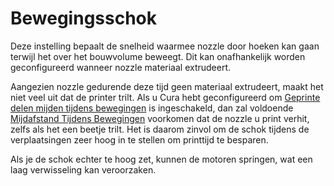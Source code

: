 Bewegingsschok
====
Deze instelling bepaalt de snelheid waarmee nozzle door hoeken kan gaan terwijl het over het bouwvolume beweegt. Dit kan onafhankelijk worden geconfigureerd wanneer nozzle materiaal extrudeert.

Aangezien nozzle gedurende deze tijd geen materiaal extrudeert, maakt het niet veel uit dat de printer trilt. Als u Cura hebt geconfigureerd om [Geprinte delen mijden tijdens bewegingen](../travel/travel_avoid_other_parts.md) is ingeschakeld, dan zal voldoende [Mijdafstand Tijdens Bewegingen](../travel/travel_avoid_distance.md) voorkomen dat de nozzle u print verhit, zelfs als het een beetje trilt. Het is daarom zinvol om de schok tijdens de verplaatsingen zeer hoog in te stellen om printtijd te besparen.

Als je de schok echter te hoog zet, kunnen de motoren springen, wat een laag verwisseling kan veroorzaken.